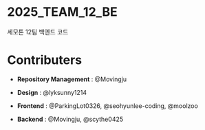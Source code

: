 # 2025_TEAM_12_BE

세모톤 12팀 백엔드 코드

# Contributers

- **Repository Management** : @Movingju

- **Design** : @lyksunny1214

- **Frontend** : @ParkingLot0326, @seohyunlee-coding, @moolzoo

- **Backend** : @Movingju, @scythe0425